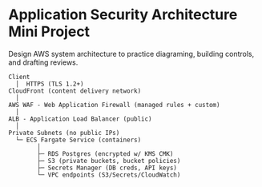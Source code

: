 # Application Security Architecture Mini Project
Design AWS system architecture to practice diagraming, building controls, and drafting reviews. 

``` AWS Architecture (Conceptually):
Client
  │  HTTPS (TLS 1.2+)
CloudFront (content delivery network)
  │
AWS WAF - Web Application Firewall (managed rules + custom)
  │
ALB - Application Load Balancer (public)
  │
Private Subnets (no public IPs)
  └─ ECS Fargate Service (containers)
        │
        ├─ RDS Postgres (encrypted w/ KMS CMK)
        ├─ S3 (private buckets, bucket policies)
        ├─ Secrets Manager (DB creds, API keys)
        └─ VPC endpoints (S3/Secrets/CloudWatch)
```

